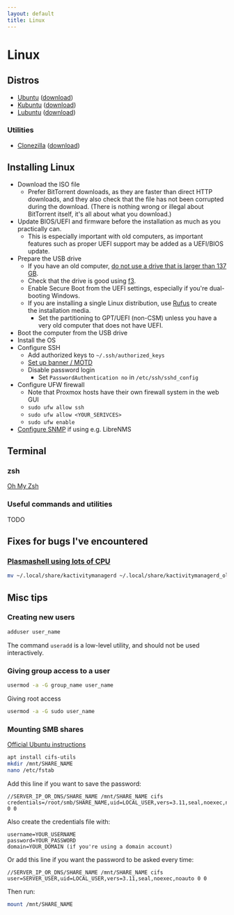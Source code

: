 ```yaml
---
layout: default
title: Linux
---
```


# Linux

## Distros

- [Ubuntu](https://ubuntu.com/)
  ([download](https://releases.ubuntu.com/))
- [Kubuntu](https://kubuntu.org/)
  ([download](https://cdimage.ubuntu.com/kubuntu/releases/))
- [Lubuntu](https://lubuntu.me/)
  ([download](https://cdimage.ubuntu.com/lubuntu/releases/))

### Utilities

- [Clonezilla](https://clonezilla.org/)
  ([download](https://clonezilla.org/downloads.php))

## Installing Linux
- Download the ISO file
  - Prefer BitTorrent downloads, as they are faster than direct HTTP downloads,
    and they also check that the file has not been corrupted during the download.
    (There is nothing wrong or illegal about BitTorrent itself, it's all about what you download.)
- Update BIOS/UEFI and firmware before the installation as much as you practically can.
  - This is especially important with old computers, as important features such as proper UEFI support may be added as a
    UEFI/BIOS update.
- Prepare the USB drive
  - If you have an old computer,
    [do not use a drive that is larger than 137 GB](https://www.ventoy.net/en/doc_legacy_limit.html).
  - Check that the drive is good using [f3](https://fight-flash-fraud.readthedocs.io/en/latest/).
  - Enable Secure Boot from the UEFI settings, especially if you're dual-booting Windows.
  - If you are installing a single Linux distribution, use
    [Rufus](https://rufus.ie/)
    to create the installation media.
    - Set the partitioning to GPT/UEFI (non-CSM) unless you have a very old computer that does not have UEFI.
- Boot the computer from the USB drive
- Install the OS
- Configure SSH
  - Add authorized keys to `~/.ssh/authorized_keys`
  - [Set up banner / MOTD](https://github.com/AgenttiX/linux-scripts/tree/master/security/banner)
  - Disable password login
    - Set `PasswordAuthentication no` in `/etc/ssh/sshd_config`
- Configure UFW firewall
  - Note that Proxmox hosts have their own firewall system in the web GUI
  - `sudo ufw allow ssh`
  - `sudo ufw allow <YOUR_SERIVCES>`
  - `sudo ufw enable`
- [Configure SNMP](https://github.com/AgenttiX/linux-scripts/tree/master/librenms)
  if using e.g. LibreNMS


## Terminal

### zsh
[Oh My Zsh](https://ohmyz.sh/)

### Useful commands and utilities
TODO

## Fixes for bugs I've encountered
### [Plasmashell using lots of CPU](https://www.reddit.com/r/kde/comments/tagio0/comment/icw4lft/)
``` bash
mv ~/.local/share/kactivitymanagerd ~/.local/share/kactivitymanagerd_old
```


## Misc tips
### Creating new users
``` bash
adduser user_name
```
The command `useradd` is a low-level utility, and should not be used interactively.

### Giving group access to a user
``` bash
usermod -a -G group_name user_name
```
Giving root access
``` bash
usermod -a -G sudo user_name
```

### Mounting SMB shares
[Official Ubuntu instructions](https://ubuntu.com/server/docs/how-to-mount-cifs-shares-permanently#mount-unprotected-guest-network-folders)
``` bash
apt install cifs-utils
mkdir /mnt/SHARE_NAME
nano /etc/fstab
```
Add this line if you want to save the password:
```
//SERVER_IP_OR_DNS/SHARE_NAME /mnt/SHARE_NAME cifs credentials=/root/smb/SHARE_NAME,uid=LOCAL_USER,vers=3.11,seal,noexec,noauto 0 0
```
Also create the credentials file with:
```
username=YOUR_USERNAME
password=YOUR_PASSWORD
domain=YOUR_DOMAIN (if you're using a domain account)
```
Or add this line if you want the password to be asked every time:
```
//SERVER_IP_OR_DNS/SHARE_NAME /mnt/SHARE_NAME cifs user=SERVER_USER,uid=LOCAL_USER,vers=3.11,seal,noexec,noauto 0 0
```
Then run:
``` bash
mount /mnt/SHARE_NAME
```
